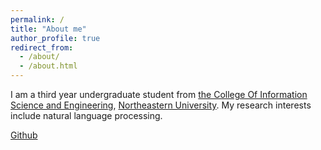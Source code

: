```yaml
---
permalink: /
title: "About me"
author_profile: true
redirect_from: 
  - /about/
  - /about.html
---
```


I am a third year undergraduate student from  [the College Of Information Science and Engineering](http://www.ise.neu.edu.cn/), [Northeastern University](https://www.neu.edu.cn/). My research interests include natural language processing.

[Github](https://github.com/iamDead1ock)
